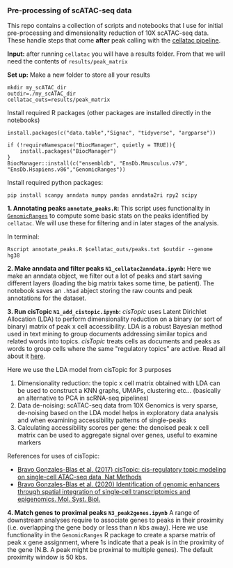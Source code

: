### Pre-processing of scATAC-seq data

This repo contains a collection of scripts and notebooks that I use for initial pre-processing and dimensionality reduction of 10X scATAC-seq data. These handle steps that come **after** peak calling with the [cellatac pipeline](https://github.com/cellgeni/cellatac). 

**Input:** after running `cellatac` you will have a results folder. From that we will need the contents of `results/peak_matrix`

**Set up:** Make a new folder to store all your results

```
mkdir my_scATAC_dir
outdir=./my_scATAC_dir
cellatac_outs=results/peak_matrix
```

Install required R packages (other packages are installed directly in the notebooks)
```
install.packages(c("data.table","Signac", "tidyverse", "argparse"))

if (!requireNamespace("BiocManager", quietly = TRUE)){
    install.packages("BiocManager")
}
BiocManager::install(c("ensembldb", "EnsDb.Mmusculus.v79", "EnsDb.Hsapiens.v86","GenomicRanges"))

```

Install required python packages:
```
pip install scanpy anndata numpy pandas anndata2ri rpy2 scipy
```

**1. Annotating peaks `annotate_peaks.R`:** This script uses functionality in [`GenomicRanges`](https://bioconductor.org/packages/release/bioc/vignettes/GenomicRanges/inst/doc/GenomicRangesIntroduction.html) to compute some basic stats on the peaks identified by `cellatac`. We will use these for filtering and in later stages of the analysis. 

In terminal:
```
Rscript annotate_peaks.R $cellatac_outs/peaks.txt $outdir --genome hg38
```

**2. Make anndata and filter peaks `N1_cellatac2anndata.ipynb`:**
Here we make an anndata object, we filter out a lot of peaks and start saving different layers (loading the big matrix takes some time, be patient). The notebook saves an `.h5ad` abject storing the raw counts and peak annotations for the dataset.

**3. Run cisTopic `N1_add_cistopic.ipynb`:** _cisTopic_ uses Latent Dirichlet Allocation (LDA) to perform dimensionality reduction on a binary (or sort of binary) matrix of peak x cell accessibility. LDA is a robust Bayesian method used in text mining to group documents addressing similar topics and related words into topics. _cisTopic_ treats cells as documents and peaks as words to group cells where the same "regulatory topics" are active. Read all about it [here](https://github.com/aertslab/cisTopic).

Here we use the LDA model from cisTopic for 3 purposes

1. Dimensionality reduction: the topic x cell matrix obtained with LDA can be used to construct a KNN graphs, UMAPs, clustering etc... (basically an alternative to PCA in scRNA-seq pipelines)
2. Data de-noising: scATAC-seq data from 10X Genomics is very sparse, de-noising based on the LDA model helps in exploratory data analysis and when examining accessibility patterns of single-peaks
3. Calculating accessibility scores per gene: the denoised peak x cell matrix can be used to aggregate signal over genes, useful to examine markers 

References for uses of cisTopic: 
- [Bravo Gonzales-Blas et al. (2017) cisTopic: cis-regulatory topic modeling on single-cell ATAC-seq data, Nat Methods](https://www.nature.com/articles/s41592-019-0367-1)
- [Bravo Gonzales-Blas et al. (2020) Identification of genomic enhancers through spatial integration of single‐cell transcriptomics and epigenomics. Mol. Syst. Biol.](https://www.embopress.org/doi/full/10.15252/msb.20209438) 
 
**4. Match genes to proximal peaks `N3_peak2genes.ipynb`** A range of downstream analyses require to associate genes to peaks in their proximity (i.e. overlapping the gene body or less than _n_ kbs away). Here we use functionality in the `GenomicRanges` R package to create a sparse matrix of peak x gene assignment, where 1s indicate that a peak is in the proximity of the gene (N.B. A peak might be proximal to multiple genes). The default proximity window is 50 kbs.


